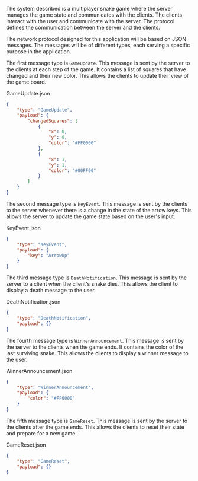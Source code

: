 The system described is a multiplayer snake game where the server manages the game state and communicates with the clients. The clients interact with the user and communicate with the server. The protocol defines the communication between the server and the clients.

The network protocol designed for this application will be based on JSON messages. The messages will be of different types, each serving a specific purpose in the application. 

The first message type is `GameUpdate`. This message is sent by the server to the clients at each step of the game. It contains a list of squares that have changed and their new color. This allows the clients to update their view of the game board.

GameUpdate.json
```json
{
    "type": "GameUpdate",
    "payload": {
        "changedSquares": [
            {
                "x": 0,
                "y": 0,
                "color": "#FF0000"
            },
            {
                "x": 1,
                "y": 1,
                "color": "#00FF00"
            }
        ]
    }
}
```

The second message type is `KeyEvent`. This message is sent by the clients to the server whenever there is a change in the state of the arrow keys. This allows the server to update the game state based on the user's input.

KeyEvent.json
```json
{
    "type": "KeyEvent",
    "payload": {
        "key": "ArrowUp"
    }
}
```

The third message type is `DeathNotification`. This message is sent by the server to a client when the client's snake dies. This allows the client to display a death message to the user.

DeathNotification.json
```json
{
    "type": "DeathNotification",
    "payload": {}
}
```

The fourth message type is `WinnerAnnouncement`. This message is sent by the server to the clients when the game ends. It contains the color of the last surviving snake. This allows the clients to display a winner message to the user.

WinnerAnnouncement.json
```json
{
    "type": "WinnerAnnouncement",
    "payload": {
        "color": "#FF0000"
    }
}
```

The fifth message type is `GameReset`. This message is sent by the server to the clients after the game ends. This allows the clients to reset their state and prepare for a new game.

GameReset.json
```json
{
    "type": "GameReset",
    "payload": {}
}
```